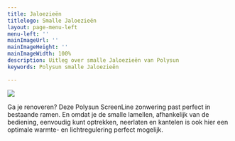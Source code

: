 ```yaml
---
title: Jaloezieën
titlelogo: Smalle Jaloezieën
layout: page-menu-left
menu-left: ''
mainImageUrl: ''
mainImageHeight: ''
mainImageWidth: 100%
description: Uitleg over smalle Jaloezieën van Polysun
keywords: Polysun smalle Jaloezieën

---
```

![](/img/content/polysun-jaloezie.png)

Ga je renoveren? Deze Polysun ScreenLine zonwering past perfect in bestaande ramen.     En omdat je de smalle lamellen, afhankelijk van de bediening, eenvoudig kunt optrekken, neerlaten en kantelen is ook hier een optimale warmte- en lichtregulering perfect mogelijk.